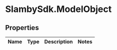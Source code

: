 # SlambySdk.ModelObject

## Properties
Name | Type | Description | Notes
------------ | ------------- | ------------- | -------------




